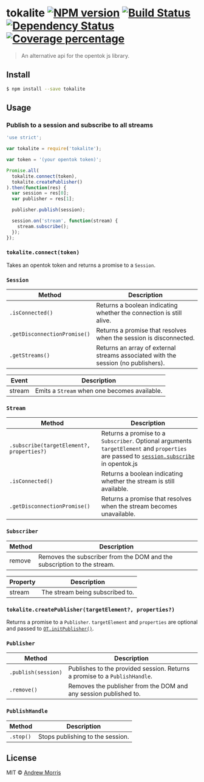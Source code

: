 # tokalite [![NPM version][npm-image]][npm-url] [![Build Status][travis-image]][travis-url] [![Dependency Status][daviddm-image]][daviddm-url] [![Coverage percentage][coveralls-image]][coveralls-url]
> An alternative api for the opentok js library.


## Install

```sh
$ npm install --save tokalite
```


## Usage

### Publish to a session and subscribe to all streams

```js
'use strict';

var tokalite = require('tokalite');

var token = '(your opentok token)';

Promise.all(
  tokalite.connect(token),
  tokalite.createPublisher()
).then(function(res) {
  var session = res[0];
  var publisher = res[1];

  publisher.publish(session);

  session.on('stream', function(stream) {
    stream.subscribe();
  });
});
```

### `tokalite.connect(token)`

Takes an opentok token and returns a promise to a `Session`.

### `Session`

| Method | Description |
|--------|-------------|
| `.isConnected()` | Returns a boolean indicating whether the connection is still alive. |
| `.getDisconnectionPromise()` | Returns a promise that resolves when the session is disconnected. |
| `.getStreams()` | Returns an array of external streams associated with the session (no publishers). |

| Event | Description |
|-------|-------------|
| stream | Emits a `Stream` when one becomes available. |

### `Stream`

| Method | Description |
|--------|-------------|
| `.subscribe(targetElement?, properties?)` | Returns a promise to a `Subscriber`. Optional arguments `targetElement` and `properties` are passed to [`session.subscribe`](https://tokbox.com/developer/sdks/js/reference/Session.html#subscribe) in opentok.js |
| `.isConnected()` | Returns a boolean indicating whether the stream is still available. |
| `.getDisconnectionPromise()` | Returns a promise that resolves when the stream becomes unavailable. |

### `Subscriber`

| Method | Description |
|--------|-------------|
| remove | Removes the subscriber from the DOM and the subscription to the stream. |

| Property | Description |
|----------|-------------|
| stream | The stream being subscribed to. |

### `tokalite.createPublisher(targetElement?, properties?)`

Returns a promise to a `Publisher`. `targetElement` and `properties` are optional and passed to [`OT.initPublisher()`](https://tokbox.com/developer/sdks/js/reference/OT.html#initPublisher).

### `Publisher`

| Method | Description |
|--------|-------------|
| `.publish(session)` | Publishes to the provided session. Returns a promise to a `PublishHandle`. |
| `.remove()` | Removes the publisher from the DOM and any session published to. |

### `PublishHandle`

| Method | Description |
|--------|-------------|
| `.stop()` | Stops publishing to the session. |

## License

MIT © [Andrew Morris](https://andrewmorris.io/)


[npm-image]: https://badge.fury.io/js/tokalite.svg
[npm-url]: https://npmjs.org/package/tokalite
[travis-image]: https://travis-ci.org/voltrevo/tokalite.svg?branch=master
[travis-url]: https://travis-ci.org/voltrevo/tokalite
[daviddm-image]: https://david-dm.org/voltrevo/tokalite.svg?theme=shields.io
[daviddm-url]: https://david-dm.org/voltrevo/tokalite
[coveralls-image]: https://coveralls.io/repos/voltrevo/tokalite/badge.svg
[coveralls-url]: https://coveralls.io/r/voltrevo/tokalite
